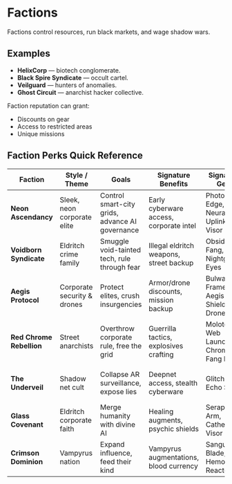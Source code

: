 # Factions

Factions control resources, run black markets, and wage shadow wars.

## Examples
- **HelixCorp** — biotech conglomerate.
- **Black Spire Syndicate** — occult cartel.
- **Veilguard** — hunters of anomalies.
- **Ghost Circuit** — anarchist hacker collective.

Faction reputation can grant:
- Discounts on gear
- Access to restricted areas
- Unique missions


## Faction Perks Quick Reference

| Faction               | Style / Theme | Goals | Signature Benefits | Signature Gear | Main Rivals |
|-----------------------|---------------|-------|--------------------|----------------|-------------|
| **Neon Ascendancy**   | Sleek, neon corporate elite | Control smart-city grids, advance AI governance | Early cyberware access, corporate intel | Photon Edge, Neural Uplink Visor | Underveil, Voidborn Syndicate |
| **Voidborn Syndicate**| Eldritch crime family | Smuggle void-tainted tech, rule through fear | Illegal eldritch weapons, street backup | Obsidian Fang, Nightglass Eyes | Neon Ascendancy, Aegis Protocol |
| **Aegis Protocol**    | Corporate security & drones | Protect elites, crush insurgencies | Armor/drone discounts, mission backup | Bulwark Frame, Aegis Shield Drone | Red Chrome Rebellion, Voidborn Syndicate |
| **Red Chrome Rebellion** | Street anarchists | Overthrow corporate rule, free the grid | Guerrilla tactics, explosives crafting | Molotov Web Launcher, Chrome Fang Blade | Aegis Protocol, Neon Ascendancy |
| **The Underveil**     | Shadow net cult | Collapse AR surveillance, expose lies | Deepnet access, stealth cyberware | Glitchcloak, Echo Spike | Neon Ascendancy, Aegis Protocol |
| **Glass Covenant**    | Eldritch corporate faith | Merge humanity with divine AI | Healing augments, psychic shields | Seraphim Arm, Cathedral Visor | Red Chrome Rebellion, Underveil |
| **Crimson Dominion**  | Vampyrus nation | Expand influence, feed their kind | Vampyrus augmentations, blood currency | Sanguine Blade, Hemocore Reactor | Multiple depending on politics |

